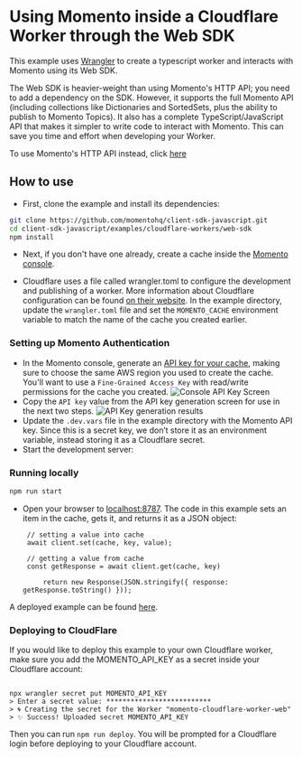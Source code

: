 # Using Momento inside a Cloudflare Worker through the Web SDK

This example uses
[Wrangler](https://developers.cloudflare.com/workers/wrangler/) to create a
typescript worker and interacts with Momento using its Web SDK.

The Web SDK is heavier-weight than using Momento's HTTP API; you need to add a dependency on the SDK.
However, it supports the full Momento API (including collections like Dictionaries and SortedSets, plus the ability to publish to Momento Topics).
It also has a complete TypeScript/JavaScript API that makes it simpler to write code to interact with Momento. This can save you time
and effort when developing your Worker.

To use Momento's HTTP API instead, click [here](../http-api)

## How to use

- First, clone the example and install its dependencies:

```bash
git clone https://github.com/momentohq/client-sdk-javascript.git
cd client-sdk-javascript/examples/cloudflare-workers/web-sdk
npm install
```

- Next, if you don't have one already, create a cache inside the [Momento console](https://console.gomomento.com/caches).

- Cloudflare uses a file called wrangler.toml to configure the development and publishing of a worker. More information about Cloudflare configuration can be found [on their website](https://developers.cloudflare.com/workers/wrangler/configuration/). In the example directory, update the `wrangler.toml` file and set the `MOMENTO_CACHE` environment variable to match the name of the cache you created earlier.


### Setting up Momento Authentication
- In the Momento console, generate an [API key for your cache](https://console.gomomento.com/tokens), making sure to choose the same AWS region you used to create the cache. You'll want to use a `Fine-Grained Access Key` with read/write permissions for the cache you created.
   ![Console API Key Screen](https://assets.website-files.com/628fadb065a50abf13a11485/64b97cb50a7e1d8d752ae539_3fU8mYh6gAhMwUYzrLOEiEXQc-KO79zANMtiH141Js2tZydZ7sFxZtr5TWLcC3OzFJTIEMZQOkLtWtBOOTEOEXmpinv1Ah3AC_LdkovI3FU7iUGY_N35cB0op1PXTNHAW0kZ-9wZ6qrCol5wrz_nuA.png)
- Copy the `API key` value from the API key generation screen for use in the next two steps.
   ![API Key generation results](https://assets.website-files.com/628fadb065a50abf13a11485/64b97cb50d9a0db6b03c40e8_JZLnsjtwN5RaGx83NX424WKmvauAuqcUD3YeWLx2LFFIwLiXHupq1XF3MOyggObfaC8LE1fQUN4b-9nDTOwGYUHugfZYqYTK92HybD2X1OsuRF-DxmJKekTWgV0SY0LzWpE9vvA0To8sGmNXkG-geQ.png)
- Update the `.dev.vars` file in the example directory with the Momento API key. Since this is a secret key, we don’t store it as an environment variable, instead storing it as a Cloudflare secret.
- Start the development server:

### Running locally

```bash
npm run start
```

- Open your browser to [localhost:8787](http://localhost:8787). The code in this example sets an item in the cache, gets it, and returns it as a JSON object:
   ```
    // setting a value into cache
    await client.set(cache, key, value);

    // getting a value from cache
    const getResponse = await client.get(cache, key)

		return new Response(JSON.stringify({ response: getResponse.toString() }));
    ```

A deployed example can be found [here](https://momento-cloudflare-worker-web.pratik-37c.workers.dev/).

### Deploying to CloudFlare

If you would like to deploy this example to your own Cloudflare worker, make sure you add the MOMENTO_API_KEY as a secret inside your Cloudflare account:

```shell

npx wrangler secret put MOMENTO_API_KEY
> Enter a secret value: **************************
> 🌀 Creating the secret for the Worker "momento-cloudflare-worker-web"
> ✨ Success! Uploaded secret MOMENTO_API_KEY
```

Then you can run `npm run deploy`. You will be prompted for a Cloudflare login before deploying to your Cloudflare account.
